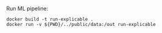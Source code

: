 Run ML pipeline:

    docker build -t run-explicable . 
    docker run -v ${PWD}/../public/data:/out run-explicable
